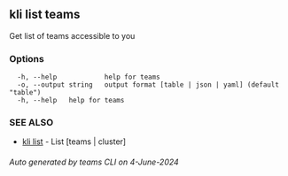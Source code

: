## kli list teams

Get list of teams accessible to you



### Options

```
  -h, --help            help for teams
  -o, --output string   output format [table | json | yaml] (default "table")
  -h, --help   help for teams
```

### SEE ALSO

* [kli list](kli_list.md)  - List [teams | cluster]

###### Auto generated by teams CLI on 4-June-2024
